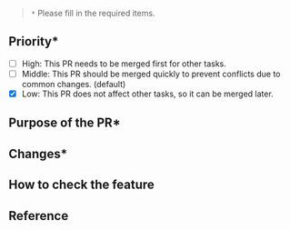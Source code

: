 <!-- Describe what this PR is for in the title. -->

> `*` Please fill in the required items.

## Priority\*

- [ ] High: This PR needs to be merged first for other tasks.
- [ ] Middle: This PR should be merged quickly to prevent conflicts due to common changes. (default)
- [x] Low: This PR does not affect other tasks, so it can be merged later.

## Purpose of the PR\*

<!-- Describe the purpose of the PR. -->

## Changes\*

## How to check the feature

<!-- Describe how to check the feature in detail -->
<!-- If there are any changes to the screen, please attach a screenshot for easy identification. -->

## Reference

<!-- Any helpful information for understanding the PR. -->
